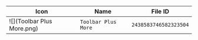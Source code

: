 | Icon | Name | File ID |
| ---  | ---  | ---     |
| ![](Toolbar Plus More.png) | `Toolbar Plus More` | `2438583746582323504` |
